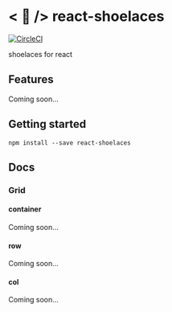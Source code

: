 # < 👟 /> react-shoelaces
[![CircleCI](https://circleci.com/gh/will-hitchcock/react-shoelaces.svg?style=svg)](https://circleci.com/gh/will-hitchcock/react-shoelaces)

shoelaces for react

## Features
Coming soon...

## Getting started

```
npm install --save react-shoelaces
```

## Docs

### Grid

#### container
Coming soon...
#### row
Coming soon...
#### col
Coming soon...
